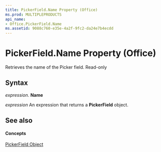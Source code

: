 ```yaml
---
title: PickerField.Name Property (Office)
ms.prod: MULTIPLEPRODUCTS
api_name:
- Office.PickerField.Name
ms.assetid: 9088c760-e35e-4a2f-9fc2-da24e7b4ecdd
---
```



# PickerField.Name Property (Office)

Retrieves the name of the Picker field. Read-only


## Syntax

 _expression_. **Name**

 _expression_ An expression that returns a **PickerField** object.


## See also


#### Concepts


[PickerField Object](pickerfield-object-office.md)

